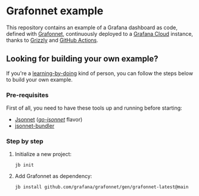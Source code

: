 # Grafonnet example

This repository contains an example of a Grafana dashboard as code, defined with [Grafonnet](https://github.com/grafana/grafonnet), continuously deployed to a [Grafana Cloud](https://grafana.com/products/cloud/) instance, thanks to [Grizzly](https://github.com/grafana/grizzly) and [GitHub Actions](https://docs.github.com/en/actions).

## Looking for building your own example?

If you're a [learning-by-doing](https://en.wikipedia.org/wiki/Learning-by-doing) kind of person, you can follow the steps below to build your own example.

### Pre-requisites

First of all, you need to have these tools up and running before starting:

  - [Jsonnet](https://jsonnet.org/) (*[go-jsonnet](https://github.com/google/go-jsonnet#installation-instructions)* flavor)
  - [jsonnet-bundler](https://github.com/jsonnet-bundler/jsonnet-bundler#install)

### Step by step

1. Initialize a new project:

    `jb init`

2. Add Grafonnet as dependency:

    `jb install github.com/grafana/grafonnet/gen/grafonnet-latest@main`





